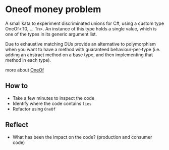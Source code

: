 # Oneof money problem
A small kata to experiment discriminated unions for C#, using a custom type OneOf<T0, ... Tn>.
An instance of this type holds a single value, which is one of the types in its generic argument list.

Due to exhaustive matching DUs provide an alternative to polymorphism when you want to have a method with guaranteed behaviour-per-type (i.e. adding an abstract method on a base type, and then implementing that method in each type). 

more about [OneOf](https://github.com/mcintyre321/OneOf)

## How to
- Take a few minutes to inspect the code
- Identify where the code contains `lies`
- Refactor using `OneOf`

## Reflect
- What has been the impact on the code? (production and consumer code)
